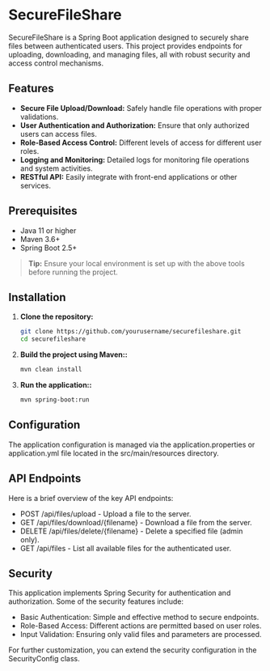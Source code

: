# SecureFileShare

SecureFileShare is a Spring Boot application designed to securely share files between authenticated users. This project provides endpoints for uploading, downloading, and managing files, all with robust security and access control mechanisms.


## Features

- **Secure File Upload/Download:** Safely handle file operations with proper validations.
- **User Authentication and Authorization:** Ensure that only authorized users can access files.
- **Role-Based Access Control:** Different levels of access for different user roles.
- **Logging and Monitoring:** Detailed logs for monitoring file operations and system activities.
- **RESTful API:** Easily integrate with front-end applications or other services.

## Prerequisites

- Java 11 or higher
- Maven 3.6+
- Spring Boot 2.5+

> **Tip:** Ensure your local environment is set up with the above tools before running the project.

## Installation

1. **Clone the repository:**

   ```bash
   git clone https://github.com/yourusername/securefileshare.git
   cd securefileshare
   ```
2. **Build the project using Maven::**

   ```bash
   mvn clean install
   ```
   
3. **Run the application::**

   ```bash
   mvn spring-boot:run
   ```

## Configuration
The application configuration is managed via the application.properties or application.yml file located in the src/main/resources directory.

## API Endpoints
Here is a brief overview of the key API endpoints:
- POST /api/files/upload - Upload a file to the server.
- GET /api/files/download/{filename} - Download a file from the server.
- DELETE /api/files/delete/{filename} - Delete a specified file (admin only).
- GET /api/files - List all available files for the authenticated user.

## Security
This application implements Spring Security for authentication and authorization. Some of the security features include:

   - Basic Authentication: Simple and effective method to secure endpoints.
   - Role-Based Access: Different actions are permitted based on user roles.
   - Input Validation: Ensuring only valid files and parameters are processed.

For further customization, you can extend the security configuration in the SecurityConfig class.
